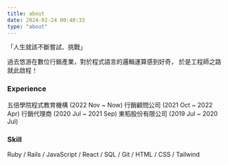 ```yaml
---
title: about
date: 2024-02-24 00:40:33
type: "about"
---
```


「人生就該不斷嘗試、挑戰」

過去悠游在數位行銷產業，對於程式語言的邏輯運算感到好奇，
於是工程師之路就此啟程！

### Experience

五倍學院程式教育機構 (2022 Nov ~ Now)
行銷顧問公司 (2021 Oct ~ 2022 Apr)
行銷代理商 (2020 Jul ~ 2021 Sep)
東稻股份有限公司 (2019 Jul ~ 2020 Jul)

### Skill

Ruby / Rails / JavaScript / React / SQL / Git / HTML / CSS / Tailwind
